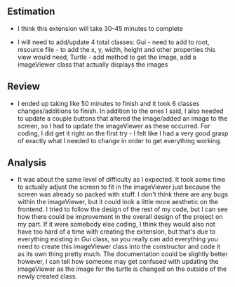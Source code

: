 ## Estimation
* I think this extension will take 30-45 minutes to complete

* I will need to add/update 4 total classes: Gui - need to add to root, resource file - to add the x, y, width, height and other properties this view would need, Turtle - add method to get the image, add a imageViewer class that actually displays the images

## Review
* I ended up taking like 50 minutes to finish and it took 6 classes changes/additions to finish. In addition to the ones I said, I also needed to update a couple buttons that altered the image/added an image to the screen, so I had to update the imageViewer as these occurred. For coding, I did get it right on the first try - I felt like I had a very good grasp of exactly what I needed to change in order to get everything working. 

## Analysis
* It was about the same level of difficulty as I expected. It took some time to actually adjust the screen to fit in the imageViewer just because the screen was already so packed with stuff. I don't think there are any bugs within the imageViewer, but it could look a little more aesthetic on the frontend. I tried to follow the design of the rest of my code, but I can see how there could be improvement in the overall design of the project on my part. If it were somebody else coding, I think they would also not have too hard of a time with creating the extension, but that's due to everything existing in Gui class, so you really can add everything you need to create this imageViewer class into the constructor and code it as its own thing pretty much. The documentation could be slightly better however, I can tell how someone may get confused with updating the imageViewer as the image for the turtle is changed on the outside of the newly created class. 
